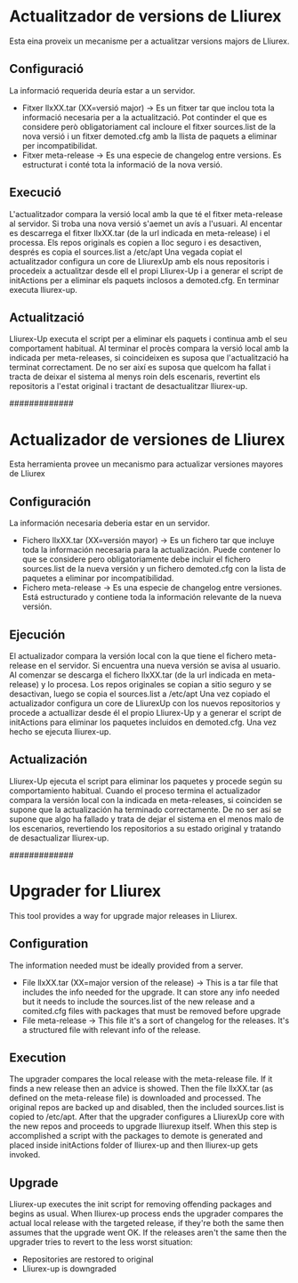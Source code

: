 # Actualitzador de versions de Lliurex

Esta eina proveix un mecanisme per a actualitzar versions majors de Lliurex.

## Configuració

La informació requerida deuría estar a un servidor.

* Fitxer llxXX.tar (XX=versió major) -> Es un fitxer tar que inclou tota la informació necesaria per a la actualització. Pot continder el que es considere però obligatoriament cal incloure el fitxer sources.list de la nova versió i un fitxer demoted.cfg amb la llista de paquets a eliminar per incompatibilidat.
* Fitxer meta-release -> Es una especie de changelog entre versions. Es estructurat i conté tota la informació de la nova versió.

## Execució

L'actualitzador compara la versió local amb la que té el fitxer meta-release al servidor. Si troba una nova versió s'aemet un avís a l'usuari.
Al encentar es descarrega el fitxer llxXX.tar (de la url indicada en meta-release) i el processa. Els repos originals es copien a lloc seguro i es desactiven, després es copia el sources.list a /etc/apt
Una vegada copiat el actualitzador configura un core de LliurexUp amb els nous repositoris i procedeix a actualitzar desde ell el propi Lliurex-Up i a generar el script de initActions per a eliminar els paquets inclosos a demoted.cfg. En terminar executa lliurex-up.

## Actualització

Lliurex-Up  executa el script per a eliminar els paquets i continua amb el seu comportament habitual. Al terminar el procès compara la versió local amb la indicada per meta-releases, si coincideixen es suposa que l'actualització ha terminat correctament.
De no ser així es suposa que quelcom ha fallat i tracta de deixar el sistema al menys roin dels escenaris, revertint els repositoris a l'estat original i tractant de desactualitzar lliurex-up.

#############
# Actualizador de versiones de Lliurex

Esta herramienta provee un mecanismo para actualizar versiones mayores de Lliurex

## Configuración

La información necesaria deberia estar en un servidor.

* Fichero llxXX.tar (XX=versión mayor) -> Es un fichero tar que incluye toda la información necesaria para la actualización. Puede contener lo que se considere pero obligatoriamente debe incluir el fichero sources.list de la nueva versión y un fichero demoted.cfg con la lista de paquetes a eliminar por incompatibilidad.
* Fichero meta-release -> Es una especie de changelog entre versiones. Está estructurado y contiene toda la información relevante de la nueva versión.

## Ejecución

El actualizador compara la versión local con la que tiene el fichero meta-release en el servidor. Si encuentra una nueva versión se avisa al usuario.
Al comenzar se descarga el fichero llxXX.tar (de la url indicada en meta-release) y lo procesa. Los repos originales se copian a sitio seguro y se desactivan, luego se copia el sources.list a /etc/apt
Una vez copiado el actualizador configura un core de LliurexUp con los nuevos repositorios y procede a actuallizar desde él el propio Lliurex-Up y a generar el script de initActions para eliminar los paquetes incluidos en demoted.cfg. Una vez hecho se ejecuta lliurex-up.

## Actualización

Lliurex-Up  ejecuta el script para eliminar los paquetes y procede según su comportamiento habitual. Cuando el proceso termina el actualizador compara la versión local con la indicada en meta-releases, si coinciden se supone que la actualización ha terminado correctamente.
De no ser así se supone que algo ha fallado y trata de dejar el sistema en el menos malo de los escenarios, revertiendo los repositorios a su estado original y tratando de desactualizar lliurex-up.

#############

# Upgrader for Lliurex

This tool provides a way for upgrade major releases in Lliurex. 

## Configuration

The information needed must be ideally provided from a server.

* File llxXX.tar (XX=major version of the release) -> This is a tar file that includes the info needed for the upgrade. It can store any info needed but it needs to include the sources.list of the new release and a comited.cfg files with packages that must be removed before upgrade
* File meta-release -> This file it's a sort of changelog for the releases. It's a structured file with relevant info of the release. 

## Execution

The upgrader compares the local release with the meta-release file. If it finds a new release then an advice is showed.
Then the file llxXX.tar (as defined on the meta-release file) is downloaded and processed. The original repos are backed up and disabled, then the included sources.list is copied to /etc/apt.
After that the upgrader configures a LliurexUp core with the new repos and proceeds to upgrade lliurexup itself. When this step is accomplished a script with the packages to demote is generated and placed inside initActions folder of lliurex-up and then lliurex-up gets invoked.

## Upgrade
Lliurex-up executes the init script for removing offending packages and begins as usual.
When lliurex-up process ends the upgrader compares the actual local release with the targeted release, if they're both the same then assumes that the upgrade went OK.
If the releases aren't the same then the upgrader tries to revert to the less worst situation:
 - Repositories are restored to original
 - Lliurex-up is downgraded

